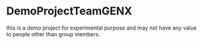 # DemoProjectTeamGENX
this is a demo project for experimental purpose and may not have any value to people other than group members.
